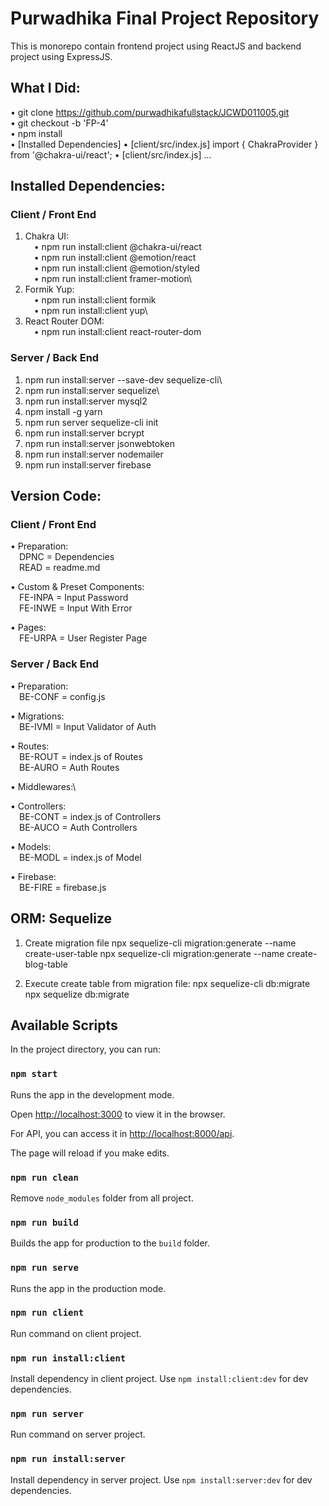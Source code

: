 # Purwadhika Final Project Repository

This is monorepo contain frontend project using ReactJS and backend project using ExpressJS.

## What I Did:
• git clone https://github.com/purwadhikafullstack/JCWD011005.git \
• git checkout -b 'FP-4'\
• npm install\
• [Installed Dependencies]
• [client/src/index.js] import { ChakraProvider } from '@chakra-ui/react';
• [client/src/index.js] <ChakraProvider>...</ChakraProvider>

## Installed Dependencies:
### Client / Front End
1. Chakra UI:\
&emsp;• npm run install:client @chakra-ui/react\
&emsp;• npm run install:client @emotion/react\
&emsp;• npm run install:client @emotion/styled\
&emsp;• npm run install:client framer-motion\
2. Formik Yup:\
&emsp;• npm run install:client formik\
&emsp;• npm run install:client yup\
3. React Router DOM:\
&emsp;• npm run install:client react-router-dom

### Server / Back End
1. npm run install:server --save-dev sequelize-cli\
2. npm run install:server sequelize\
3. npm run install:server mysql2
4. npm install -g yarn
5. npm run server sequelize-cli init
6. npm run install:server bcrypt
7. npm run install:server jsonwebtoken
8. npm run install:server nodemailer
9. npm run install:server firebase

## Version Code:
### Client / Front End
• Preparation:\
&emsp;DPNC = Dependencies\
&emsp;READ = readme.md

• Custom & Preset Components:\
&emsp;FE-INPA = Input Password\
&emsp;FE-INWE = Input With Error

• Pages:\
&emsp;FE-URPA = User Register Page

### Server / Back End
• Preparation:\
&emsp;BE-CONF = config.js

• Migrations:\
&emsp;BE-IVMI = Input Validator of Auth

• Routes:\
&emsp;BE-ROUT = index.js of Routes\
&emsp;BE-AURO = Auth Routes

• Middlewares:\

• Controllers:\
&emsp;BE-CONT = index.js of Controllers\
&emsp;BE-AUCO = Auth Controllers

• Models:\
&emsp;BE-MODL = index.js of Model

• Firebase:\
&emsp;BE-FIRE = firebase.js

## ORM: Sequelize
1. Create migration file
npx sequelize-cli migration:generate --name create-user-table
npx sequelize-cli migration:generate --name create-blog-table

2. Execute create table from migration file:
npx sequelize-cli db:migrate
npx sequelize db:migrate


## Available Scripts

In the project directory, you can run:

### `npm start`

Runs the app in the development mode.

Open [http://localhost:3000](http://localhost:3000) to view it in the browser.

For API, you can access it in [http://localhost:8000/api](http://localhost:8000/api).

The page will reload if you make edits.

### `npm run clean`

Remove `node_modules` folder from all project.

### `npm run build`

Builds the app for production to the `build` folder.

### `npm run serve`

Runs the app in the production mode.

### `npm run client`

Run command on client project.

### `npm run install:client`

Install dependency in client project. Use `npm install:client:dev` for dev dependencies.

### `npm run server`

Run command on server project.

### `npm run install:server`

Install dependency in server project. Use `npm install:server:dev` for dev dependencies.
